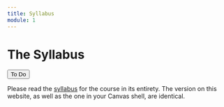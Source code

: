 ```yaml
---
title: Syllabus
module: 1
---
```


# The Syllabus

<!-- rebuild this video -->
<div class="tab">
 <!-- <button class="tablinks active" onclick="openTab(event, 'Video')">Video</button> -->
 <!-- <button class="tablinks" onclick="openTab(event, 'Access')">Access</button> -->
  <button class="tablinks active" onclick="openTab(event, 'ToDo')">To Do</button>
</div>
<!-- <div id="Video" class="tabcontent" style="display:block">
<a href="https://moodle.umt.edu/mod/url/view.php?id=2568297" target="_blank">Syllabus Video</a>
</div>
<div id="Access" class="tabcontent">
You can get to the Syllabus from the tab up above in the navigation bar, or directly from <a href="https://moodle.umt.edu/mod/resource/view.php?id=2568290&redirect=1" target="_blank">Syllabus</a>.
</div>
-->
<div id="ToDo" class="tabcontent" style="display:block">

Please read the <a href="{{ site.baseurl }}/syllabus/">syllabus</a>  for the course in its entirety. The version on this website, as well as the one in your Canvas shell, are identical.

</div>
